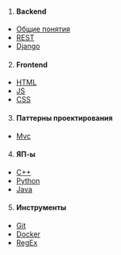 1. #### Backend
 + [Общие понятия](./Web/ABOUTWEB.md)
 + [REST](./web/Backend/REST.md)
 + [Django](./Web/Backend/DJANGO.md)
2. #### Frontend 
 + [HTML](./Web/Frontend/HTML.md) 
 + [JS](./Web/Frontend/JS.md)
 + [CSS](./Web/Frontend/CSS.md)
3. #### Паттерны проектирования
 + [Mvc](./Patterns/MVC.md)
4. #### ЯП-ы
 + [C++](./Languages/C++.md)
 + [Python](./Languages/PYTHON.md)
 + [Java](./Languages/JAVA.md)
5. #### Инструменты
 + [Git](./Tools/GIT.md)
 + [Docker](./Tools/DOCKER.md)
 + [RegEx](./Tools/REGEX.md)